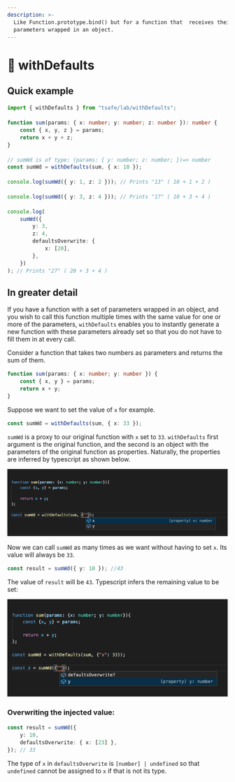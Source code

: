 ```yaml
---
description: >-
  Like Function.prototype.bind() but for a function that  receives their
  parameters wrapped in an object.
---
```


# 🚧 withDefaults

## Quick example

```typescript
import { withDefaults } from "tsafe/lab/withDefaults";

function sum(params: { x: number; y: number; z: number }): number {
	const { x, y, z } = params;
	return x + y + z;
}

// sumWd is of type: (params: { y: number; z: number; })=> number
const sumWd = withDefaults(sum, { x: 10 });

console.log(sumWd({ y: 1, z: 2 })); // Prints "13" ( 10 + 1 + 2 )

console.log(sumWd({ y: 3, z: 4 })); // Prints "17" ( 10 + 3 + 4 )

console.log(
	sumWd({
		y: 3,
		z: 4,
		defaultsOverwrite: {
			x: [20],
		},
	})
); // Prints "27" ( 20 + 3 + 4 )
```

## In greater detail

If you have a function with a set of parameters wrapped in an object, and you wish to call this function multiple times with the same value for one or more of the parameters, `withDefaults` enables you to instantly generate a new function with these parameters already set so that you do not have to fill them in at every call.

Consider a function that takes two numbers as parameters and returns the sum of them.

```typescript
function sum(params: { x: number; y: number }) {
	const { x, y } = params;
	return x + y;
}
```

Suppose we want to set the value of `x` for example.

```typescript
const sumWd = withDefaults(sum, { x: 33 });
```

`sumWd` is a proxy to our original function with `x` set to `33`. `withDefaults` first argument is the original function, and the second is an object with the parameters of the original function as properties. Naturally, the properties are inferred by typescript as shown below.

![](<.gitbook/assets/Screenshot 2021-05-13 at 17.36.40 (1).png>)

Now we can call `sumWd` as many times as we want without having to set `x`. Its value will always be `33`.

```typescript
const result = sumWd({ y: 10 }); //43
```

The value of `result` will be `43`. Typescript infers the remaining value to be set:

![](<.gitbook/assets/Screenshot 2021-05-13 at 17.37.35 (1).png>)

### Overwriting the injected value:

```typescript
const result = sumWd({
	y: 10,
	defaultsOverwrite: { x: [23] },
}); // 33
```

The type of `x` in `defaultsOverwrite` is `[number] | undefined` so that `undefined` cannot be assigned to `x` if that is not its type.
